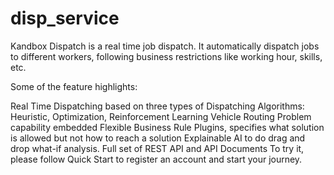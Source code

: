 # disp_service

Kandbox Dispatch is a real time job dispatch. It automatically dispatch jobs to different workers, following business restrictions like working hour, skills, etc.

Some of the feature highlights:

Real Time Dispatching based on three types of Dispatching Algorithms: Heuristic, Optimization, Reinforcement Learning
Vehicle Routing Problem capability embedded
Flexible Business Rule Plugins, specifies what solution is allowed but not how to reach a solution
Explainable AI to do drag and drop what-if analysis.
Full set of REST API and API Documents
To try it, please follow Quick Start to register an account and start your journey.